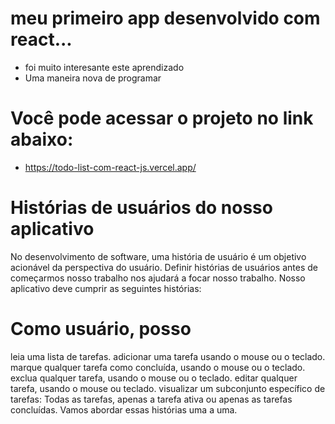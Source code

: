 # meu primeiro app desenvolvido com react...
- foi muito interesante este aprendizado
- Uma maneira nova de programar

# Você pode acessar o projeto no link abaixo:

- https://todo-list-com-react-js.vercel.app/

# Histórias de usuários do nosso aplicativo
No desenvolvimento de software, uma história de usuário é um objetivo acionável da perspectiva do usuário. Definir histórias de usuários antes de começarmos nosso trabalho nos ajudará a focar nosso trabalho. Nosso aplicativo deve cumprir as seguintes histórias:

# Como usuário, posso

leia uma lista de tarefas.
adicionar uma tarefa usando o mouse ou o teclado.
marque qualquer tarefa como concluída, usando o mouse ou o teclado.
exclua qualquer tarefa, usando o mouse ou o teclado.
editar qualquer tarefa, usando o mouse ou teclado.
visualizar um subconjunto específico de tarefas: Todas as tarefas, apenas a tarefa ativa ou apenas as tarefas concluídas.
Vamos abordar essas histórias uma a uma.
